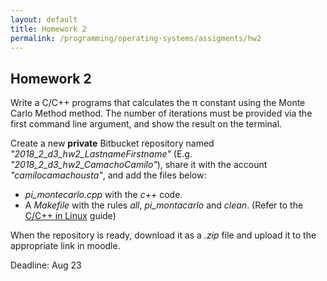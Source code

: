```yaml
---
layout: default
title: Homework 2
permalink: /programming/operating-systems/assigments/hw2
---
```


## Homework 2

Write a C/C++ programs that calculates the &pi; constant using the Monte Carlo Method method. The number of iterations must be provided via the first command line argument, and show the result on the terminal.

Create a new **private** Bitbucket repository named *"2018_2_d3_hw2_LastnameFirstname"* (E.g. *"2018_2_d3_hw2_CamachoCamilo"*), share it with the account *"camilocamachousta"*, and add the files below:

* *pi_montecarlo.cpp* with the *c++* code.
* A *Makefile* with the rules *all*, *pi_montacarlo* and *clean*. (Refer to the [C/C++ in Linux](/cstopics/programming/c-c++/c_c++_in_linux) guide)

When the repository is ready, download it as a *.zip* file and upload it to the appropriate link in moodle.

Deadline: Aug 23
